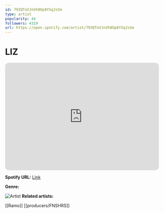 ```yaml
---
id: 793QToVJnVh8Op8YSqJsSm
type: artist
popularity: 44
followers: 4319
url: https://open.spotify.com/artist/793QToVJnVh8Op8YSqJsSm
---
```

# LIZ

<iframe style="border-radius:12px" src="https://open.spotify.com/embed/artist/793QToVJnVh8Op8YSqJsSm" width="100%" height="352" frameBorder="0" allowfullscreen="" allow="autoplay; clipboard-write; encrypted-media; fullscreen; picture-in-picture" loading="lazy"></iframe>

**Spotify URL:** [Link](https://open.spotify.com/artist/793QToVJnVh8Op8YSqJsSm)

**Genre:** 

![Artist](https://i.scdn.co/image/ab6761610000e5ebce55d4f78c04cd346a6ff7b3)
**Related artists:**

[[Ramo]]
[[producers/FNSHRS]]
